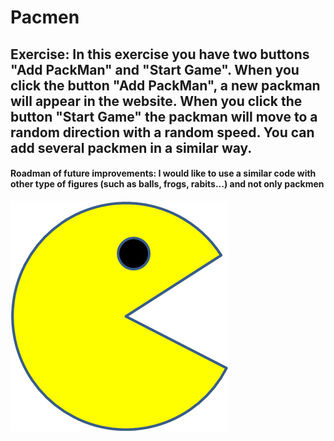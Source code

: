 # Pacmen
## Exercise: In this exercise you have two buttons "Add PackMan" and "Start Game". When you click the button "Add PackMan", a new packman will appear in the website. When you click the button "Start Game" the packman will move to a random direction with a random speed. You can add several packmen in a similar way.
#### Roadman of future improvements: I would like to use a similar code with other type of figures (such as balls, frogs, rabits...) and not only packmen

<img src="PacMan1.png">
